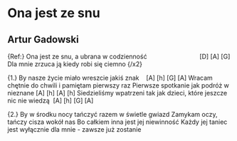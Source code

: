 # Ona jest ze snu
## Artur Gadowski


{Ref:}
Ona jest ze snu, a ubrana w codzienność                              [D] [A] [G]
Dla mnie zrzuca ją kiedy robi się ciemno {/x2}

{1.} By nasze życie miało wreszcie jakiś znak    [A] [h] [G] [A]
Wracam chętnie do chwili i pamiętam pierwszy raz
Pierwsze spotkanie jak podróż w nieznane [A] [h] [A] [h]
Siedzieliśmy wpatrzeni tak jak dzieci, które jeszcze nic nie wiedzą  [A] [h] [G] [A]

{2.} By w środku nocy tańczyć razem w świetle gwiazd
Zamykam oczy, tańczy cisza wokół nas
Bo całkiem inna jest jej niewinność
Każdy jej taniec jest wyłącznie dla mnie - zawsze już zostanie


